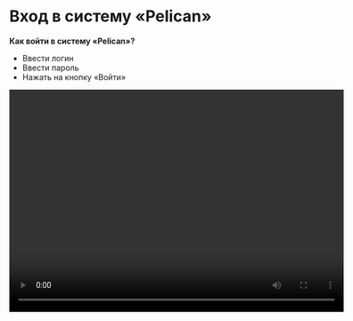 # Вход в систему «Pelican»

**Как войти в систему «Pelican»?**

- Ввести логин
- Ввести пароль
- Нажать на кнопку «Войти»


<video width="600" height="400" controls=true src="https://s3-eu-west-1.amazonaws.com/edu-prod/video/help_videos/1.mp4" type="video/mp4" />